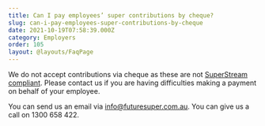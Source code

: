 ```yaml
---
title: Can I pay employees’ super contributions by cheque?
slug: can-i-pay-employees-super-contributions-by-cheque
date: 2021-10-19T07:58:39.000Z
category: Employers
order: 105
layout: @layouts/FaqPage
---
```


We do not accept contributions via cheque as these are not [SuperStream compliant](https://www.ato.gov.au/Business/Super-for-employers/Paying-super-contributions/How-to-pay-super/SuperStream-for-employers/). Please contact us if you are having difficulties making a payment on behalf of your employee.

You can send us an email via info@futuresuper.com.au.
You can give us a call on 1300 658 422.

